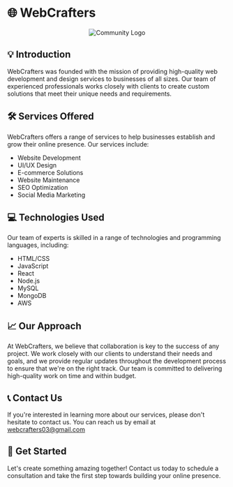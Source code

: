 # 🌐 WebCrafters
<p align="center"><img src="https://avatars.githubusercontent.com/u/130030942?s=400&u=534948542b664bd7702a000a52435dda824ae7a0&v=4" alt="Community Logo" title="Forge Fight"></p>


## 💡 Introduction
WebCrafters was founded with the mission of providing high-quality web development and design services to businesses of all sizes. Our team of experienced professionals works closely with clients to create custom solutions that meet their unique needs and requirements.

## 🛠️ Services Offered
WebCrafters offers a range of services to help businesses establish and grow their online presence. Our services include:

- Website Development
- UI/UX Design
- E-commerce Solutions
- Website Maintenance
- SEO Optimization
- Social Media Marketing

## 💻 Technologies Used
Our team of experts is skilled in a range of technologies and programming languages, including:

- HTML/CSS
- JavaScript
- React
- Node.js
- MySQL
- MongoDB
- AWS

## 📈 Our Approach
At WebCrafters, we believe that collaboration is key to the success of any project. We work closely with our clients to understand their needs and goals, and we provide regular updates throughout the development process to ensure that we're on the right track. Our team is committed to delivering high-quality work on time and within budget.

## 📞 Contact Us
If you're interested in learning more about our services, please don't hesitate to contact us. You can reach us by email at webcrafters03@gmail.com

## 🌟 Get Started
Let's create something amazing together! Contact us today to schedule a consultation and take the first step towards building your online presence.

